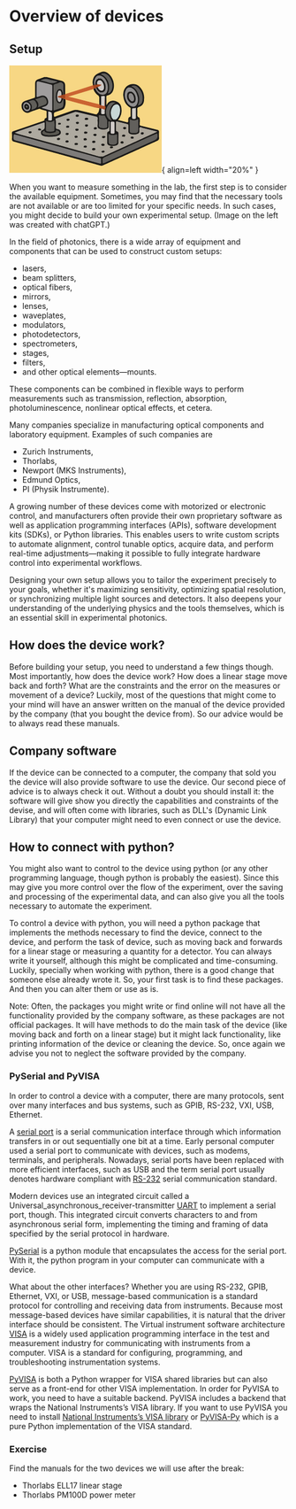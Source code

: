# Overview of devices

## Setup

![Image title](../pictures/symbol2.png){ align=left width="20%" }


When you want to measure something in the lab, the first step is to consider the available equipment. Sometimes, you may find that the necessary tools are not available or are too limited for your specific needs. In such cases, you might decide to build your own experimental setup. (Image on the left was created with chatGPT.)

In the field of photonics, there is a wide array of equipment and components that can be used to construct custom setups:

- lasers, 
- beam splitters, 
- optical fibers, 
- mirrors, 
- lenses, 
- waveplates, 
- modulators, 
- photodetectors,
- spectrometers,
- stages,
- filters, 
- and other optical elements—mounts. 

These components can be combined in flexible ways to perform measurements such as transmission, reflection, absorption, photoluminescence, nonlinear optical effects, et cetera.

Many companies specialize in manufacturing optical components and laboratory equipment. Examples of such companies are

- Zurich Instruments,
- Thorlabs, 
- Newport (MKS Instruments), 
- Edmund Optics, 
- PI (Physik Instrumente).

A growing number of these devices come with motorized or electronic control, and manufacturers often provide their own proprietary software as well as application programming interfaces (APIs), software development kits (SDKs), or Python libraries. This enables users to write custom scripts to automate alignment, control tunable optics, acquire data, and perform real-time adjustments—making it possible to fully integrate hardware control into experimental workflows.

Designing your own setup allows you to tailor the experiment precisely to your goals, whether it's maximizing sensitivity, optimizing spatial resolution, or synchronizing multiple light sources and detectors. It also deepens your understanding of the underlying physics and the tools themselves, which is an essential skill in experimental photonics.


## How does the device work?

Before building your setup, you need to understand a few things though. Most importantly, how does the device work? How does a linear stage move back and forth? What are the constraints and the error on the measures or movement of a device? Luckily, most of the questions that might come to your mind will have an answer written on the manual of the device provided by the company (that you bought the device from). So our advice would be to always read these manuals.


## Company software
If the device can be connected to a computer, the company that sold you the device will also provide software to use the device. Our second piece of advice is to always check it out. Without a doubt you should install it: the software will give show you directly the capabilities and constraints of the devise, and will often come with libraries, such as DLL's (Dynamic Link Library) that your computer might need to even connect or use the device. 


## How to connect with python?

You might also want to control to the device using python (or any other programming language, though python is probably the easiest). Since this may give you more control over the flow of the experiment, over the saving and processing of the experimental data, and can also give you all the tools necessary to automate the experiment.

To control a device with python, you will need a python package that implements the methods necessary to find the device, connect to the device, and perform the task of device, such as moving back and forwards for a linear stage or measuring a quantity for a detector. You can always write it yourself, although this might be complicated and time-consuming. Luckily, specially when working with python, there is a good change that someone else already wrote it. So, your first task is to find these packages. And then you can alter them or use as is. 


Note: Often, the packages you might write or find online will not have all the functionality provided by the company software, as these packages are not official packages. It will have methods to do the main task of the device (like moving back and forth on a linear stage) but it might lack functionality, like printing information of the device or cleaning the device. So, once again we advise you not to neglect the software provided by the company.



### PySerial and PyVISA

In order to control a device with a computer, there are many protocols, sent over many interfaces and bus systems, such as GPIB, RS-232, VXI, USB, Ethernet.

A [serial port](https://en.wikipedia.org/wiki/Serial_port) is a serial communication interface through which information transfers in or out sequentially one bit at a time. Early personal computer used a serial port to communicate with devices, such as modems, terminals, and peripherals. Nowadays, serial ports have been replaced with more efficient interfaces, such as USB and the term serial port usually denotes hardware compliant with [RS-232](https://en.wikipedia.org/wiki/RS-232) serial communication standard.

Modern devices use an integrated circuit called a Universal_asynchronous_receiver-transmitter [UART](https://en.wikipedia.org/wiki/Universal_asynchronous_receiver-transmitter) to implement a serial port, though. This integrated circuit converts characters to and from asynchronous serial form, implementing the timing and framing of data specified by the serial protocol in hardware.

[PySerial](https://pyserial.readthedocs.io/en/latest/pyserial.html#overview) is a python module that encapsulates the access for the serial port. With it, the python program in your computer can communicate with a device.

What about the other interfaces? Whether you are using RS-232, GPIB, Ethernet, VXI, or USB, message-based communication is a standard protocol for controlling and receiving data from instruments. Because most message-based devices have similar capabilities, it is natural that the driver interface should be consistent. The Virtual instrument software architecture [VISA](https://en.wikipedia.org/wiki/Virtual_instrument_software_architecture) is a widely used application programming interface in the test and measurement industry for communicating with instruments from a computer. VISA is a standard for configuring, programming, and troubleshooting instrumentation systems.

[PyVISA](https://pyvisa.readthedocs.io/en/latest/) is both a Python wrapper for VISA shared libraries but can also serve as a front-end for other VISA implementation. In order for PyVISA to work, you need to have a suitable backend. PyVISA includes a backend that wraps the National Instruments’s VISA library. If you want to use PyVISA you need to install [National Instruments’s VISA library](https://www.ni.com/en/support/downloads/drivers/download.ni-visa.html#565016) or [PyVISA-Py](https://pyvisa.readthedocs.io/projects/pyvisa-py/en/latest/) which is a pure Python implementation of the VISA standard. 


### Exercise

Find the manuals for the two devices we will use after the break:

- Thorlabs ELL17 linear stage
- Thorlabs PM100D power meter